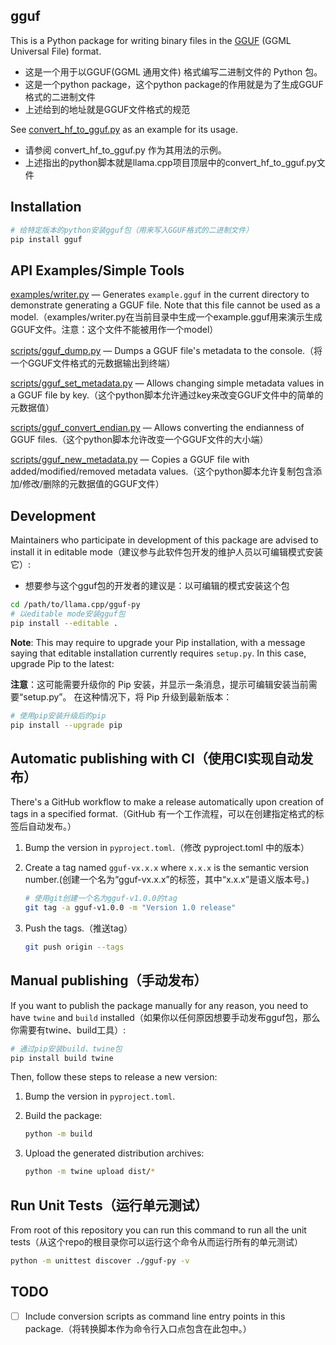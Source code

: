 ## gguf

This is a Python package for writing binary files in the [GGUF](https://github.com/ggerganov/ggml/pull/302)
(GGML Universal File) format.

 - 这是一个用于以GGUF(GGML 通用文件) 格式编写二进制文件的 Python 包。
 - 这是一个python package，这个python package的作用就是为了生成GGUF格式的二进制文件
 - 上述给到的地址就是GGUF文件格式的规范

See [convert_hf_to_gguf.py](https://github.com/ggerganov/llama.cpp/blob/master/convert_hf_to_gguf.py)
as an example for its usage.

 - 请参阅 convert_hf_to_gguf.py 作为其用法的示例。
 - 上述指出的python脚本就是llama.cpp项目顶层中的convert_hf_to_gguf.py文件

## Installation
```sh
# 给特定版本的python安装gguf包（用来写入GGUF格式的二进制文件）
pip install gguf
```

## API Examples/Simple Tools

[examples/writer.py](https://github.com/ggerganov/llama.cpp/blob/master/gguf-py/examples/writer.py) — Generates `example.gguf` in the current directory to demonstrate generating a GGUF file. Note that this file cannot be used as a model.（examples/writer.py在当前目录中生成一个example.gguf用来演示生成GGUF文件。注意：这个文件不能被用作一个model）

[scripts/gguf_dump.py](https://github.com/ggerganov/llama.cpp/blob/master/gguf-py/scripts/gguf_dump.py) — Dumps a GGUF file's metadata to the console.（将一个GGUF文件格式的元数据输出到终端）

[scripts/gguf_set_metadata.py](https://github.com/ggerganov/llama.cpp/blob/master/gguf-py/scripts/gguf_set_metadata.py) — Allows changing simple metadata values in a GGUF file by key.（这个python脚本允许通过key来改变GGUF文件中的简单的元数据值）

[scripts/gguf_convert_endian.py](https://github.com/ggerganov/llama.cpp/blob/master/gguf-py/scripts/gguf_convert_endian.py) — Allows converting the endianness of GGUF files.（这个python脚本允许改变一个GGUF文件的大小端）

[scripts/gguf_new_metadata.py](https://github.com/ggerganov/llama.cpp/blob/master/gguf-py/scripts/gguf_new_metadata.py) — Copies a GGUF file with added/modified/removed metadata values.（这个python脚本允许复制包含添加/修改/删除的元数据值的GGUF文件）

## Development
Maintainers who participate in development of this package are advised to install it in editable mode（建议参与此软件包开发的维护人员以可编辑模式安装它）:

 - 想要参与这个gguf包的开发者的建议是：以可编辑的模式安装这个包

```sh
cd /path/to/llama.cpp/gguf-py
# 以editable mode安装gguf包
pip install --editable .
```

**Note**: This may require to upgrade your Pip installation, with a message saying that editable installation currently requires `setup.py`.
In this case, upgrade Pip to the latest:

**注意**：这可能需要升级你的 Pip 安装，并显示一条消息，提示可编辑安装当前需要“setup.py”。
在这种情况下，将 Pip 升级到最新版本：
```sh
# 使用pip安装升级后的pip
pip install --upgrade pip
```

## Automatic publishing with CI（使用CI实现自动发布）

There's a GitHub workflow to make a release automatically upon creation of tags in a specified format.（GitHub 有一个工作流程，可以在创建指定格式的标签后自动发布。）

1. Bump the version in `pyproject.toml`.（修改 pyproject.toml 中的版本）
2. Create a tag named `gguf-vx.x.x` where `x.x.x` is the semantic version number.(创建一个名为“gguf-vx.x.x”的标签，其中“x.x.x”是语义版本号。)

    ```sh
    # 使用git创建一个名为gguf-v1.0.0的tag
    git tag -a gguf-v1.0.0 -m "Version 1.0 release"
    ```

3. Push the tags.（推送tag）

    ```sh
    git push origin --tags
    ```

## Manual publishing（手动发布）
If you want to publish the package manually for any reason, you need to have `twine` and `build` installed（如果你以任何原因想要手动发布gguf包，那么你需要有twine、build工具）:

```sh
# 通过pip安装build、twine包
pip install build twine
```

Then, follow these steps to release a new version:

1. Bump the version in `pyproject.toml`.
2. Build the package:

    ```sh
    python -m build
    ```

3. Upload the generated distribution archives:

    ```sh
    python -m twine upload dist/*
    ```

## Run Unit Tests（运行单元测试）

From root of this repository you can run this command to run all the unit tests（从这个repo的根目录你可以运行这个命令从而运行所有的单元测试）

```bash
python -m unittest discover ./gguf-py -v
```

## TODO
- [ ] Include conversion scripts as command line entry points in this package.（将转换脚本作为命令行入口点包含在此包中。）
